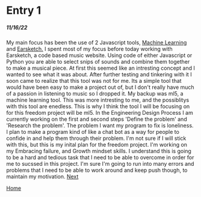 # Entry 1
##### 11/16/22

My main focus has been the use of 2 Javascript tools, <a href="https://ml5js.org/">Machine Learning</a> and <a href="https://earsketch.gatech.edu/earsketch2/">Earsketch.</a>
I spent most of my focus before today working with Earsketch, a code based music website. Using code of either Javascript or Python you are able to select snips of sounds and combine them together 
to make a musical piece. At first this seemed like an intresting concept and I wanted to see what it was about. After further testing and tinkering with it I soon came to realize that this tool was not
for me. Its a simple tool that would have been easy to make a project out of, but I don't really have much of a passion in listening to music so I dropped it. My backup was ml5, a machine learning tool.
This was more intresting to me, and the possiblitys with this tool are enedless. This is why I think the tool I will be focusing on for this freedom project will be ml5. In the Engineering
Design Process I am currently working on the first and second steps 'Define the problem' and 'Research the problem'. The problem I want my program to fix is loneliness. I plan to make a program kind of like a chat
bot as a way for people to confide in and help them through their problem. I'm not sure if I will stick with this, but this is my inital plan for the freedom project. I'm working on my Embracing failure, and Growth mindset
skills. I understand this is going to be a hard and tedious task that I need to be able to overcome in order for me to sucssed in this project. I'm sure I'm going to run into many errors and problems that I need to be able 
to work around and keep push though, to maintain my motivation.
[Next](entry02.md)

[Home](../README.md)